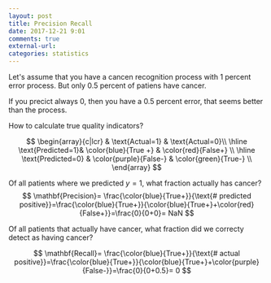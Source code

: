 ```yaml
---
layout: post
title: Precision Recall
date: 2017-12-21 9:01
comments: true
external-url:
categories: statistics
---
```


Let's assume that you have a cancen recognition process with 1 percent error process. But only 0.5 percent of patiens have cancer.

If you precict always 0, then you have a 0.5 percent error, that seems better than the process.

How to calculate true quality indicators?

$$
\begin{array}{c|lcr}
 & \text{Actual=1} & \text{Actual=0}\\
\hline
 \text{Predicted=1}& \color{blue}{True +} & \color{red}{False+} \\
\hline
\text{Predicted=0} & \color{purple}{False-} & \color{green}{True-} \\
\end{array}
$$

Of all patients where we predicted $y = 1$, what fraction actually has cancer?  
$$
\mathbf{Precision}= \frac{\color{blue}{True+}}{\text{# predicted positive}}=\frac{\color{blue}{True+}}{\color{blue}{True+}+\color{red}{False+}}=\frac{0}{0+0}= NaN
$$

Of all patients that actually have cancer, what fraction did we correcty detect as having cancer?

$$
\mathbf{Recall}= \frac{\color{blue}{True+}}{\text{# actual positive}}=\frac{\color{blue}{True+}}{\color{blue}{True+}+\color{purple}{False-}}=\frac{0}{0+0.5}= 0
$$